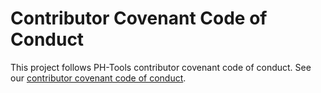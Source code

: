 Contributor Covenant Code of Conduct
=========================================

This project follows PH-Tools contributor covenant code of conduct. See our [contributor covenant code of conduct](https://github.com/PH-Tools/contributing/blob/main/CODE-OF-CONDUCT.md).
